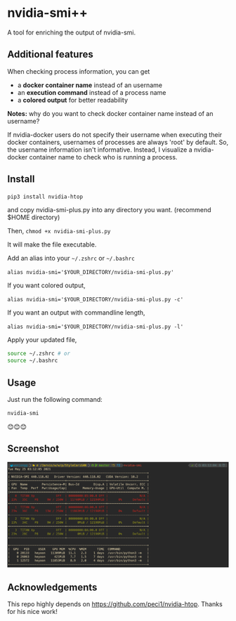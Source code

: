 # nvidia-smi++
A tool for enriching the output of nvidia-smi.

## Additional features
When checking process information, you can get
- a **docker container name** instead of an username
- an **execution command** instead of a process name
- a **colored output** for better readability

**Notes:** why do you want to check docker container name instead of an username?

If nvidia-docker users do not specify their username when executing their docker containers, usernames of processes are always 'root' by default. So, the username information isn't informative. Instead, I visualize a nvidia-docker container name to check who is running a process.

## Install
`pip3 install nvidia-htop`

and copy nvidia-smi-plus.py into any directory you want. (recommend $HOME directory)

Then,
`chmod +x nvidia-smi-plus.py`

It will make the file executable.

Add an alias into your `~/.zshrc` or `~/.bashrc`

`alias nvidia-smi='$YOUR_DIRECTORY/nvidia-smi-plus.py'`

If you want colored output,

`alias nvidia-smi='$YOUR_DIRECTORY/nvidia-smi-plus.py -c'`

If you want an output with commandline length,

`alias nvidia-smi='$YOUR_DIRECTORY/nvidia-smi-plus.py -l'`

Apply your updated file,

```bash
source ~/.zshrc # or
source ~/.bashrc
```

## Usage
Just run the following command:

```bash
nvidia-smi
```

:blush::blush::blush:

## Screenshot
![Screenshot](screen.png)

## Acknowledgements
This repo highly depends on https://github.com/peci1/nvidia-htop. Thanks for his nice work!
